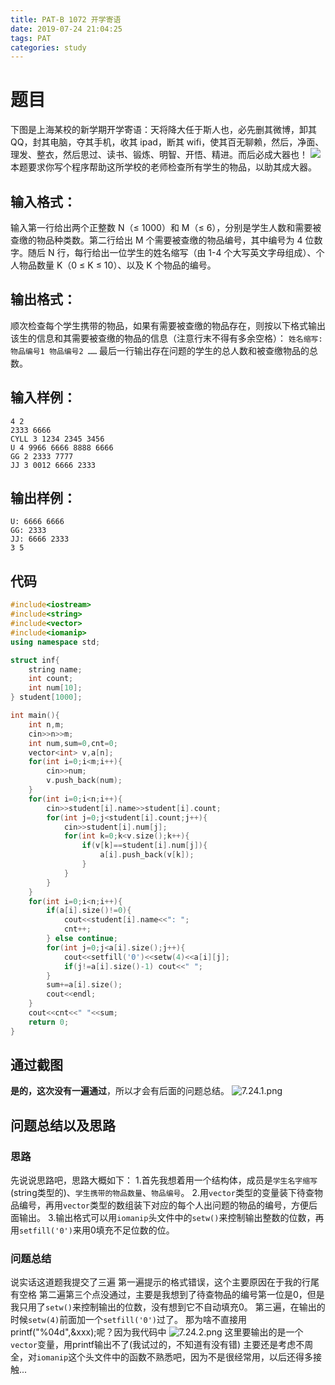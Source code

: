 ```yaml
---
title: PAT-B 1072 开学寄语
date: 2019-07-24 21:04:25
tags: PAT
categories: study
---
```

# 题目
下图是上海某校的新学期开学寄语：天将降大任于斯人也，必先删其微博，卸其 QQ，封其电脑，夺其手机，收其 ipad，断其 wifi，使其百无聊赖，然后，净面、理发、整衣，然后思过、读书、锻炼、明智、开悟、精进。而后必成大器也！
![](https://images.ptausercontent.com/3b1d9f4a-778b-4942-a9e2-836262f363aa.JPG)
本题要求你写个程序帮助这所学校的老师检查所有学生的物品，以助其成大器。
## 输入格式：
输入第一行给出两个正整数 N（≤ 1000）和 M（≤ 6），分别是学生人数和需要被查缴的物品种类数。第二行给出 M 个需要被查缴的物品编号，其中编号为 4 位数字。随后 N 行，每行给出一位学生的姓名缩写（由 1-4 个大写英文字母组成）、个人物品数量 K（0 ≤ K ≤ 10）、以及 K 个物品的编号。

## 输出格式：
顺次检查每个学生携带的物品，如果有需要被查缴的物品存在，则按以下格式输出该生的信息和其需要被查缴的物品的信息（注意行末不得有多余空格）：
`姓名缩写: 物品编号1 物品编号2 ……`
最后一行输出存在问题的学生的总人数和被查缴物品的总数。

## 输入样例：
```
4 2
2333 6666
CYLL 3 1234 2345 3456
U 4 9966 6666 8888 6666
GG 2 2333 7777
JJ 3 0012 6666 2333
```
## 输出样例：
```
U: 6666 6666
GG: 2333
JJ: 6666 2333
3 5
```

## 代码
```c++
#include<iostream>
#include<string>
#include<vector>
#include<iomanip>
using namespace std;

struct inf{
	string name;
	int count;
	int num[10];
} student[1000];

int main(){
	int n,m;
	cin>>n>>m;
	int num,sum=0,cnt=0;
	vector<int> v,a[n];
	for(int i=0;i<m;i++){
		cin>>num;
		v.push_back(num);
	}
	for(int i=0;i<n;i++){
		cin>>student[i].name>>student[i].count;
		for(int j=0;j<student[i].count;j++){
			cin>>student[i].num[j];
			for(int k=0;k<v.size();k++){
				if(v[k]==student[i].num[j]){
					a[i].push_back(v[k]);
				}
			}
		} 
	}
	for(int i=0;i<n;i++){
		if(a[i].size()!=0){
			cout<<student[i].name<<": ";
			cnt++;
		} else continue;
		for(int j=0;j<a[i].size();j++){
			cout<<setfill('0')<<setw(4)<<a[i][j];
			if(j!=a[i].size()-1) cout<<" ";
		}
		sum+=a[i].size();
		cout<<endl;
	}
	cout<<cnt<<" "<<sum;
	return 0;
}
```
## 通过截图
**是的，这次没有一遍通过**，所以才会有后面的问题总结。
![7.24.1.png](https://i.loli.net/2019/07/24/5d3858d45346913654.png)
## 问题总结以及思路
### 思路
先说说思路吧，思路大概如下：
1.首先我想着用一个结构体，成员是`学生名字缩写`(string类型的)、`学生携带的物品数量`、`物品编号`。
2.用`vector`类型的变量装下待查物品编号，再用`vector`类型的数组装下对应的每个人出问题的物品的编号，方便后面输出。
3.输出格式可以用`iomanip`头文件中的`setw()`来控制输出整数的位数，再用`setfill('0')`来用0填充不足位数的位。
### 问题总结
说实话这道题我提交了三遍
第一遍提示的格式错误，这个主要原因在于我的行尾有空格
第二遍第三个点没通过，主要是我想到了待查物品的编号第一位是0，但是我只用了`setw()`来控制输出的位数，没有想到它不自动填充0。
第三遍，在输出的时候`setw(4)`前面加一个`setfill('0')`过了。
那为啥不直接用printf("%04d",&xxx);呢？因为我代码中
![7.24.2.png](https://i.loli.net/2019/07/24/5d385be194f5195746.png)
这里要输出的是一个`vector`变量，用printf输出不了(我试过的，不知道有没有错)
主要还是考虑不周全，对`iomanip`这个头文件中的函数不熟悉吧，因为不是很经常用，以后还得多接触...
